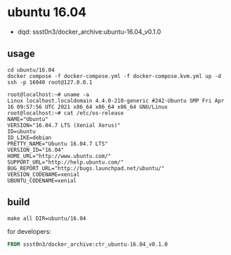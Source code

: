 # ubuntu 16.04

* dqd: ssst0n3/docker_archive:ubuntu-16.04_v0.1.0

## usage

```shell
cd ubuntu/16.04
docker compose -f docker-compose.yml -f docker-compose.kvm.yml up -d
ssh -p 16040 root@127.0.0.1
```

```shell
root@localhost:~# uname -a
Linux localhost.localdomain 4.4.0-210-generic #242-Ubuntu SMP Fri Apr 16 09:57:56 UTC 2021 x86_64 x86_64 x86_64 GNU/Linux
root@localhost:~# cat /etc/os-release 
NAME="Ubuntu"
VERSION="16.04.7 LTS (Xenial Xerus)"
ID=ubuntu
ID_LIKE=debian
PRETTY_NAME="Ubuntu 16.04.7 LTS"
VERSION_ID="16.04"
HOME_URL="http://www.ubuntu.com/"
SUPPORT_URL="http://help.ubuntu.com/"
BUG_REPORT_URL="http://bugs.launchpad.net/ubuntu/"
VERSION_CODENAME=xenial
UBUNTU_CODENAME=xenial
```

## build

```shell
make all DIR=ubuntu/16.04
```

for developers:

```dockerfile
FROM ssst0n3/docker_archive:ctr_ubuntu-16.04_v0.1.0
```
